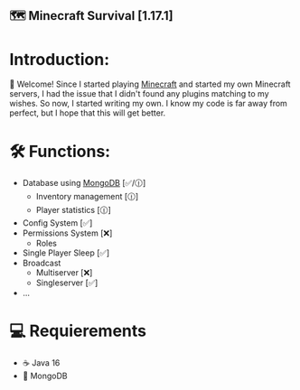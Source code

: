 ## 🗺️ Minecraft Survival [1.17.1]
# Introduction:
👋 Welcome! Since I started playing [Minecraft](https://minecraft.net) and started my own Minecraft servers, I had the issue that I didn't found any plugins matching to my wishes. So now, I started writing my own. I know my code is far away from perfect, but I hope that this will get better. 

# 🛠️ Functions:
- Database using [MongoDB](https://mongodb.org) [✅/🕧]
  - Inventory management [🕧]
  - Player statistics [🕧]
- Config System [✅]
- Permissions System [❌]
  - Roles
- Single Player Sleep [✅]
- Broadcast
  - Multiserver [❌]
  - Singleserver [✅]
- ...

# 💻 Requierements
- ☕ Java 16 
- 📕 MongoDB
